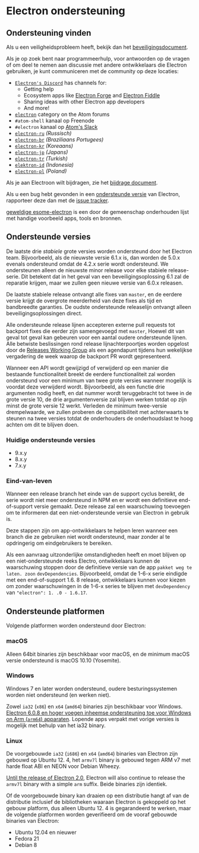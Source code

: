 # Electron ondersteuning

## Ondersteuning vinden

Als u een veiligheidsprobleem heeft, bekijk dan het [beveiligingsdocument](https://github.com/electron/electron/tree/master/SECURITY.md).

Als je op zoek bent naar programmeerhulp, voor antwoorden op de vragen of om deel te nemen aan discussie met andere ontwikkelaars die Electron gebruiken, je kunt communiceren met de community op deze locaties:
- [`Electron's Discord`](https://discord.com/invite/electron) has channels for:
  - Getting help
  - Ecosystem apps like [Electron Forge](https://github.com/electron-userland/electron-forge) and [Electron Fiddle](https://github.com/electron/fiddle)
  - Sharing ideas with other Electron app developers
  - And more!
- [`electron`](https://discuss.atom.io/c/electron) category on the Atom forums
- `#atom-shell` kanaal op Freenode
- `#electron` kanaal op [Atom's Slack](https://discuss.atom.io/t/join-us-on-slack/16638?source_topic_id=25406)
- [`electron-ru`](https://telegram.me/electron_ru) *(Russisch)*
- [`electron-br`](https://electron-br.slack.com) *(Braziliaans Portugees)*
- [`electron-kr`](https://electron-kr.github.io/electron-kr) *(Koreaans)*
- [`electron-jp`](https://electron-jp.slack.com) *(Japans)*
- [`electron-tr`](https://electron-tr.herokuapp.com) *(Turkish)*
- [`elektron-id`](https://electron-id.slack.com) *(Indonesia)*
- [`electron-pl`](https://electronpl.github.io) *(Poland)*

Als je aan Electroon wilt bijdragen, zie het [bijdrage document](https://github.com/electron/electron/blob/master/CONTRIBUTING.md).

Als u een bug hebt gevonden in een [ondersteunde versie](#supported-versions) van Electron, rapporteer deze dan met de [issue tracker](../development/issues.md).

[geweldige esome-electron](https://github.com/sindresorhus/awesome-electron) is een door de gemeenschap onderhouden lijst met handige voorbeeld apps, tools en bronnen.

## Ondersteunde versies

De laatste drie *stabiele* grote versies worden ondersteund door het Electron team. Bijvoorbeeld, als de nieuwste versie 6.1.x is, dan worden de 5.0.x evenals ondersteund omdat de 4.2.x serie wordt ondersteund.  We ondersteunen alleen de nieuwste minor release voor elke stabiele release-serie.  Dit betekent dat in het geval van een beveiligingsoplossing 6.1 zal de reparatie krijgen, maar we zullen geen nieuwe versie van 6.0.x releasen.

De laatste stabiele release ontvangt alle fixes van `master`, en de eerdere versie krijgt de overgrote meerderheid van deze fixes als tijd en bandbreedte garanties. De oudste ondersteunde releaselijn ontvangt alleen beveiligingsoplossingen direct.

Alle ondersteunde release lijnen accepteren externe pull requests tot backport fixes die eerder zijn samengevoegd met `master`, Hoewel dit van geval tot geval kan gebeuren voor een aantal oudere ondersteunde lijnen. Alle betwiste beslissingen rond release lijnachterpoortjes worden opgelost door de [Releases Working Group](https://github.com/electron/governance/tree/master/wg-releases) als een agendapunt tijdens hun wekelijkse vergadering de week waarop de backport PR wordt gepresenteerd.

Wanneer een API wordt gewijzigd of verwijderd op een manier die bestaande functionaliteit breekt de eerdere functionaliteit zal worden ondersteund voor een minimum van twee grote versies wanneer mogelijk is voordat deze verwijderd wordt. Bijvoorbeeld, als een functie drie argumenten nodig heeft, en dat nummer wordt teruggebracht tot twee in de grote versie 10, de drie argumentenversie zal blijven werken totdat op zijn minst de grote versie 12 werkt. Verleden de minimum twee-versie drempelwaarde, we zullen proberen de compatibiliteit met achterwaarts te steunen na twee versies totdat de onderhouders de onderhoudslast te hoog achten om dit te blijven doen.

### Huidige ondersteunde versies
- 9.x.y
- 8.x.y
- 7.x.y

### Eind-van-leven

Wanneer een release branch het einde van de support cyclus bereikt, de serie wordt niet meer ondersteund in NPM en er wordt een definitieve end-of-support versie gemaakt. Deze release zal een waarschuwing toevoegen om te informeren dat een niet-ondersteunde versie van Electron in gebruik is.

Deze stappen zijn om app-ontwikkelaars te helpen leren wanneer een branch die ze gebruiken niet wordt ondersteund, maar zonder al te opdringerig om eindgebruikers te bereiken.

Als een aanvraag uitzonderlijke omstandigheden heeft en moet blijven op een niet-ondersteunde reeks Electro, ontwikkelaars kunnen de waarschuwing stoppen door de definitieve versie van de app `pakket weg te laten. zoon` `devDependencies`. Bijvoorbeeld, omdat de 1-6-x serie eindigde met een end-of-support 1.6. 8 release, ontwikkelaars kunnen voor kiezen om zonder waarschuwingen in de 1-6-x series te blijven met `devDependency` van `"electron": 1. .0 - 1.6.17`.

## Ondersteunde platformen

Volgende platformen worden ondersteund door Electron:

### macOS

Alleen 64bit binaries zijn beschikbaar voor macOS, en de minimum macOS versie ondersteund is macOS 10.10 (Yosemite).

### Windows

Windows 7 en later worden ondersteund, oudere besturingssystemen worden niet ondersteund (en werken niet).

Zowel `ia32` (`x86`) en `x64` (`amd64`) binaries zijn beschikbaar voor Windows. [Electron 6.0.8 en hoger voegen inheemse ondersteuning toe voor Windows on Arm (`arm64`) apparaten](windows-arm.md). Lopende apps verpakt met vorige versies is mogelijk met behulp van het ia32 binary.

### Linux

De voorgebouwde `ia32` (`i686`) en `x64` (`amd64`) binaries van Electron zijn gebouwd op Ubuntu 12. 4, het `armv7l` binary is gebouwd tegen ARM v7 met harde float ABI en NEON voor Debian Wheezy.

[Until the release of Electron 2.0][arm-breaking-change], Electron will also continue to release the `armv7l` binary with a simple `arm` suffix. Beide binaries zijn identiek.

Of de voorgebouwde binary kan draaien op een distributie hangt af van de distributie inclusief de bibliotheken waaraan Electron is gekoppeld op het gebouw platform, dus alleen Ubuntu 12. 4 is gegarandeerd te werken, maar de volgende platformen worden geverifieerd om de vooraf gebouwde binaries van Electron:

* Ubuntu 12.04 en nieuwer
* Fedora 21
* Debian 8

[arm-breaking-change]: ../breaking-changes.md#duplicate-arm-assets
